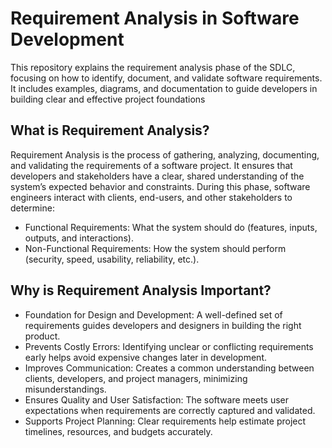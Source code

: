 # Requirement Analysis in Software Development

This repository explains the requirement analysis phase of the SDLC, focusing on how to identify, document, and validate software requirements. It includes examples, diagrams, and documentation to guide developers in building clear and effective project foundations

## What is Requirement Analysis?

Requirement Analysis is the process of gathering, analyzing, documenting, and validating the requirements of a software project. It ensures that developers and stakeholders have a clear, shared understanding of the system’s expected behavior and constraints.
During this phase, software engineers interact with clients, end-users, and other stakeholders to determine:
- Functional Requirements: What the system should do (features, inputs, outputs, and interactions).
- Non-Functional Requirements: How the system should perform (security, speed, usability, reliability, etc.).


## Why is Requirement Analysis Important?

- Foundation for Design and Development:
A well-defined set of requirements guides developers and designers in building the right product.
- Prevents Costly Errors:
Identifying unclear or conflicting requirements early helps avoid expensive changes later in development.
- Improves Communication:
Creates a common understanding between clients, developers, and project managers, minimizing misunderstandings.
- Ensures Quality and User Satisfaction:
The software meets user expectations when requirements are correctly captured and validated.
- Supports Project Planning:
Clear requirements help estimate project timelines, resources, and budgets accurately.
